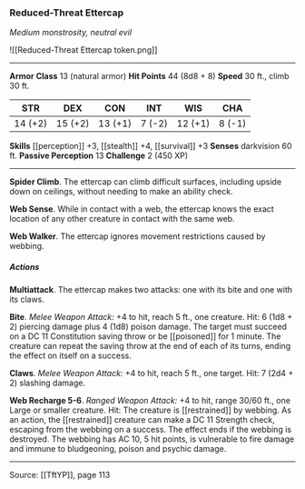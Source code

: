 ### Reduced-Threat Ettercap
_Medium monstrosity, neutral evil_

![[Reduced-Threat Ettercap token.png]]


---

**Armor Class** 13 (natural armor)
**Hit Points** 44 (8d8 + 8)
**Speed** 30 ft., climb 30 ft.

| STR     | DEX     | CON     | INT     | WIS     | CHA     |
|---------|---------|---------|---------|---------|---------|
| 14 (+2) | 15 (+2) | 13 (+1) | 7 (-2) | 12 (+1) | 8 (-1) |

**Skills** [[perception]] +3, [[stealth]] +4, [[survival]] +3
**Senses** darkvision 60 ft.
**Passive Perception** 13
**Challenge** 2 (450 XP)

---

**Spider Climb**. The ettercap can climb difficult surfaces, including upside down on ceilings, without needing to make an ability check.

**Web Sense**. While in contact with a web, the ettercap knows the exact location of any other creature in contact with the same web.

**Web Walker**. The ettercap ignores movement restrictions caused by webbing.

##### Actions
**Multiattack**. The ettercap makes two attacks: one with its bite and one with its claws.

**Bite**. _Melee Weapon Attack:_ +4 to hit, reach 5 ft., one creature. Hit: 6 (1d8 + 2) piercing damage plus 4 (1d8) poison damage. The target must succeed on a DC 11 Constitution saving throw or be [[poisoned]] for 1 minute. The creature can repeat the saving throw at the end of each of its turns, ending the effect on itself on a success.

**Claws**. _Melee Weapon Attack:_ +4 to hit, reach 5 ft., one target. Hit: 7 (2d4 + 2) slashing damage.

**Web Recharge 5-6**. _Ranged Weapon Attack:_ +4 to hit, range 30/60 ft., one Large or smaller creature. Hit: The creature is [[restrained]] by webbing. As an action, the [[restrained]] creature can make a DC 11 Strength check, escaping from the webbing on a success. The effect ends if the webbing is destroyed. The webbing has AC 10, 5 hit points, is vulnerable to fire damage and immune to bludgeoning, poison and psychic damage.


---

Source: [[TftYP]], page 113
